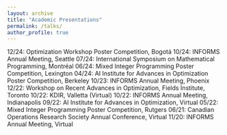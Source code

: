```yaml
---
layout: archive
title: "Academic Presentations"
permalink: /talks/
author_profile: true
---
```


12/24: Optimization Workshop Poster Competition, Bogotá
10/24: INFORMS Annual Meeting, Seattle
07/24: International Symposium on Mathematical Programming, Montréal
06/24: Mixed Integer Programming Poster Competition, Lexington
04/24: AI Institute for Advances in Optimization Poster Competition, Berkeley
10/23: INFORMS Annual Meeting, Phoenix
12/22: Workshop on Recent Advances in Optimization, Fields Institute, Toronto
10/22: KDIR, Valletta (Virtual)
10/22: INFORMS Annual Meeting, Indianapolis 
09/22: AI Institute for Advances in Optimization, Virtual
05/22: Mixed Integer Programming Poster Competition, Rutgers
06/21: Canadian Operations Research Society Annual Conference, Virtual
11/20: INFORMS Annual Meeting, Virtual
